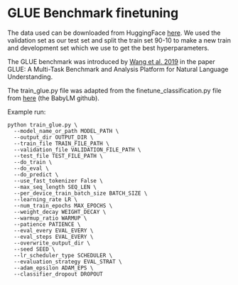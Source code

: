 # GLUE Benchmark finetuning

The data used can be downloaded from HuggingFace 
[here](https://huggingface.co/datasets/nyu-mll/glue). We used the validation
set as our test set and split the train set 90-10 to make a new train and
development set which we use to get the best hyperparameters.

The GLUE benchmark was introduced by [Wang et al. 2019](https://openreview.net/pdf?id=rJ4km2R5t7) in the paper
GLUE: A Multi-Task Benchmark and Analysis
Platform for Natural Language Understanding.

The train_glue.py file was adapted from the finetune_classification.py file 
from  [here](https://github.com/babylm/evaluation-pipeline) (the BabyLM github).

Example run:
```
python train_glue.py \
  --model_name_or_path MODEL_PATH \
  --output_dir OUTPUT_DIR \
  --train_file TRAIN_FILE_PATH \
  --validation_file VALIDATION_FILE_PATH \
  --test_file TEST_FILE_PATH \
  --do_train \
  --do_eval \
  --do_predict \
  --use_fast_tokenizer False \
  --max_seq_length SEQ_LEN \
  --per_device_train_batch_size BATCH_SIZE \
  --learning_rate LR \
  --num_train_epochs MAX_EPOCHS \
  --weight_decay WEIGHT_DECAY \
  --warmup_ratio WARMUP \
  --patience PATIENCE \
  --eval_every EVAL_EVERY \
  --eval_steps EVAL_EVERY \
  --overwrite_output_dir \
  --seed SEED \
  --lr_scheduler_type SCHEDULER \
  --evaluation_strategy EVAL_STRAT \
  --adam_epsilon ADAM_EPS \
  --classifier_dropout DROPOUT
```
